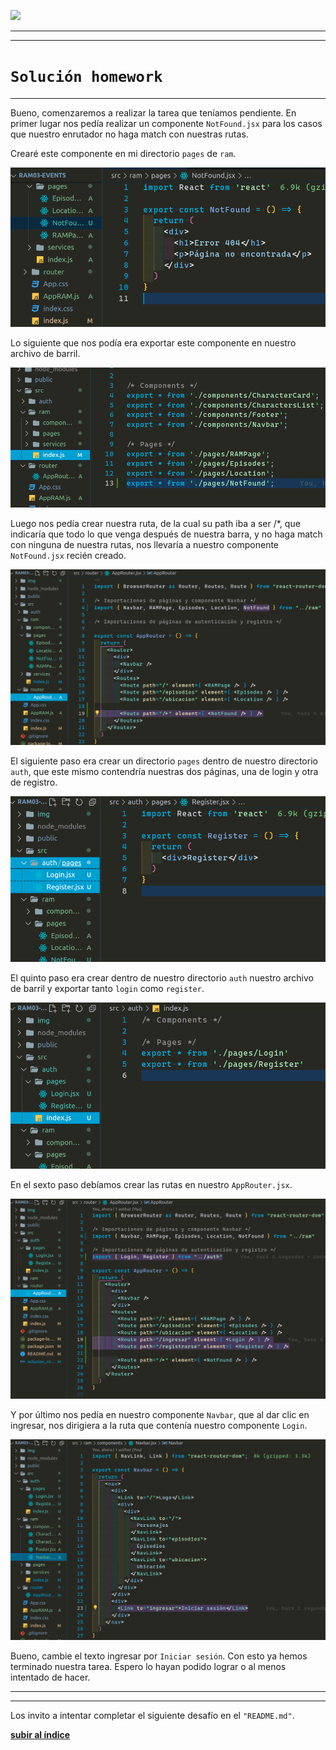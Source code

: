 <p align='left'>
  <img src="https://www.frba.utn.edu.ar/wp-content/uploads/2019/10/logo-UTNBA-PNC-2016-2019-e1570223041254.png" />
</P>

<a id="top"></a>

---

---

# `Solución homework`

---

<a id="item1"></a>

Bueno, comenzaremos a realizar la tarea que teníamos pendiente. En primer lugar nos pedía realizar un componente `NotFound.jsx` para los casos que nuestro enrutador no haga match con nuestras rutas.

Crearé este componente en mi directorio `pages` de `ram`.

![Context](./img/img-1.png)

Lo siguiente que nos podía era exportar este componente en nuestro archivo de barril.

![Context](./img/img-2.png)

Luego nos pedía crear nuestra ruta, de la cual su path iba a ser /\*, que indicaría que todo lo que venga después de nuestra barra, y no haga match con ninguna de nuestra rutas, nos llevaría a nuestro componente `NotFound.jsx` recién creado.

![Context](./img/img-3.png)

El siguiente paso era crear un directorio `pages` dentro de nuestro directorio `auth`, que este mismo contendría nuestras dos páginas, una de login y otra de registro.

![Context](./img/img-4.png)

El quinto paso era crear dentro de nuestro directorio `auth` nuestro archivo de barril y exportar tanto `login` como `register`.

![Context](./img/img-5.png)

En el sexto paso debíamos crear las rutas en nuestro `AppRouter.jsx`.

![Context](./img/img-6.png)

Y por último nos pedía en nuestro componente `Navbar`, que al dar clic en ingresar, nos dirigiera a la ruta que contenía nuestro componente `Login`.

![Context](./img/img-7.png)

Bueno, cambie el texto ingresar por `Iniciar sesión`. Con esto ya hemos terminado nuestra tarea. Espero lo hayan podido lograr o al menos intentado de hacer.

---

---

Los invito a intentar completar el siguiente desafío en el `"README.md"`.

[**subir al índice**](#top)
